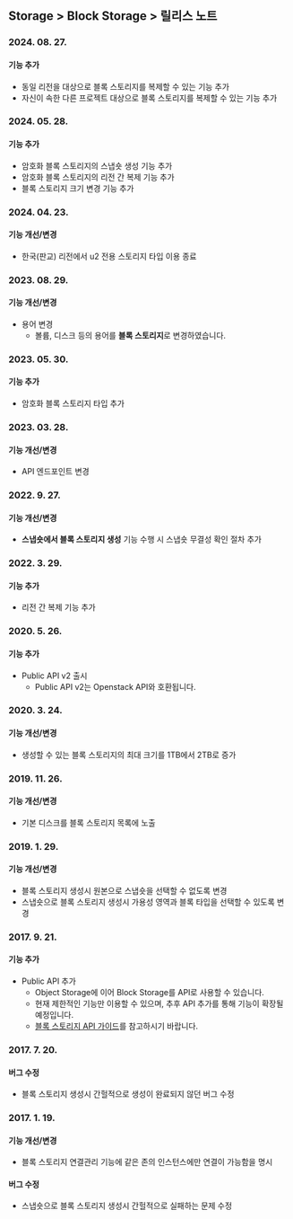 ## Storage > Block Storage > 릴리스 노트

### 2024. 08. 27.

#### 기능 추가

* 동일 리전을 대상으로 블록 스토리지를 복제할 수 있는 기능 추가
* 자신이 속한 다른 프로젝트 대상으로 블록 스토리지를 복제할 수 있는 기능 추가

### 2024. 05. 28.

#### 기능 추가

* 암호화 블록 스토리지의 스냅숏 생성 기능 추가
* 암호화 블록 스토리지의 리전 간 복제 기능 추가
* 블록 스토리지 크기 변경 기능 추가

### 2024. 04. 23.

#### 기능 개선/변경

* 한국(판교) 리전에서 u2 전용 스토리지 타입 이용 종료

### 2023. 08. 29.

#### 기능 개선/변경

* 용어 변경
    * 볼륨, 디스크 등의 용어를 **블록 스토리지**로 변경하였습니다.

### 2023. 05. 30.

#### 기능 추가

* 암호화 블록 스토리지 타입 추가

### 2023. 03. 28.

#### 기능 개선/변경

* API 엔드포인트 변경

### 2022. 9. 27.

#### 기능 개선/변경

* **스냅숏에서 블록 스토리지 생성** 기능 수행 시 스냅숏 무결성 확인 절차 추가

### 2022. 3. 29.

#### 기능 추가

* 리전 간 복제 기능 추가

### 2020. 5. 26.

#### 기능 추가

* Public API v2 출시
    * Public API v2는 Openstack API와 호환됩니다.

### 2020. 3. 24.

#### 기능 개선/변경

* 생성할 수 있는 블록 스토리지의 최대 크기를 1TB에서 2TB로 증가

### 2019. 11. 26.

#### 기능 개선/변경

* 기본 디스크를 블록 스토리지 목록에 노출

### 2019. 1. 29.

#### 기능 개선/변경

* 블록 스토리지 생성시 원본으로 스냅숏을 선택할 수 없도록 변경
* 스냅숏으로 블록 스토리지 생성시 가용성 영역과 블록 타입을 선택할 수 있도록 변경

### 2017. 9. 21.

#### 기능 추가

* Public API 추가
    * Object Storage에 이어 Block Storage를 API로 사용할 수 있습니다.
    * 현재 제한적인 기능만 이용할 수 있으며, 추후 API 추가를 통해 기능이 확장될 예정입니다.
    * [블록 스토리지 API 가이드](/Storage/Block%20Storage/ko/api-guide/)를 참고하시기 바랍니다.

### 2017. 7. 20.

#### 버그 수정

* 블록 스토리지 생성시 간헐적으로 생성이 완료되지 않던 버그 수정

### 2017. 1. 19.

#### 기능 개선/변경

* 블록 스토리지 연결관리 기능에 같은 존의 인스턴스에만 연결이 가능함을 명시

#### 버그 수정

* 스냅숏으로 블록 스토리지 생성시 간헐적으로 실패하는 문제 수정
